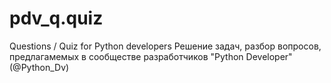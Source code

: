 # pdv_q.quiz
Questions / Quiz for Python developers
Решение задач, разбор вопросов, предлагамемых в сообществе разработчиков "Python Developer" (@Python_Dv)
